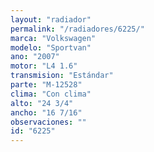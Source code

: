 ```yaml
---
layout: "radiador"
permalink: "/radiadores/6225/"
marca: "Volkswagen"
modelo: "Sportvan"
ano: "2007"
motor: "L4 1.6"
transmision: "Estándar"
parte: "M-12528"
clima: "Con clima"
alto: "24 3/4"
ancho: "16 7/16"
observaciones: ""
id: "6225"
---
```


